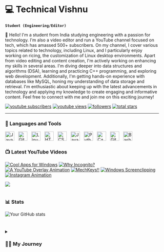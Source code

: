 # 💻 Technical Vishnu

**`Student (Engineering/Editor)`**

👋 Hello! I'm a student from India studying engineering with a passion for technology. I'm also a video editor and run a YouTube channel focused on tech, which has amassed 500+ subscribers. On my channel, I cover various topics related to technology, including Linux, and I particularly enjoy working on ricing, the customization of Linux desktop environments. Apart from video editing and content creation, I'm actively working on enhancing my skills in several areas. I'm diving deeper into data structures and algorithms (DSA), learning and practicing C++ programming, and exploring web development. Additionally, I'm getting hands-on experience with databases like MySQL, honing my understanding of data storage and retrieval. I'm enthusiastic about keeping up with the latest advancements in technology and applying my knowledge to create engaging and informative content. Feel free to connect with me and join me on this exciting journey!

<p align="left">
  <a href="https://www.youtube.com/channel/UC0KyO2JBzcza0ShdkwN3I-g?sub_confirmation=1">
    <img alt="youtube subscribers" title="Subscribe to my YouTube channel" src="https://custom-icon-badges.demolab.com/youtube/channel/subscribers/UC0KyO2JBzcza0ShdkwN3I-g?color=%23E05D44&label=SUBSCRIBE&logo=video&logoColor=white&style=for-the-badge&labelColor=CE4630"/></a> 
  <a href="https://www.youtube.com/channel/UC0KyO2JBzcza0ShdkwN3I-g">
    <img alt="youtube views" title="YouTube views" src="https://custom-icon-badges.demolab.com/youtube/channel/views/UC0KyO2JBzcza0ShdkwN3I-g?color=%23E1AD0E&logo=eye&logoColor=white&style=for-the-badge&labelColor=C79600"/></a> 
  <a href="https://github.com/techvishnu?tab=followers">
    <img alt="followers" title="Follow me on Github" src="https://custom-icon-badges.demolab.com/github/followers/techvishnu?color=236ad3&labelColor=1155ba&style=for-the-badge&logo=person-add&label=Follow&logoColor=white"/></a>
  <a href="https://github.com/techvishnu?tab=repositories&sort=stargazers">
    <img alt="total stars" title="Total stars on GitHub" src="https://custom-icon-badges.demolab.com/github/stars/techvishnu?color=55960c&style=for-the-badge&labelColor=488207&logo=star"/></a>
</p>


---

### 🧰 Languages and Tools

<img align="left" alt="Java" width="30px" style="padding-right:10px;" src="https://cdn.jsdelivr.net/gh/devicons/devicon/icons/java/java-original.svg"/>
<img align="left" alt="Git" width="30px" style="padding-right:10px;" src="https://cdn.jsdelivr.net/gh/devicons/devicon/icons/git/git-original.svg" />
<img align="left" alt="Linux" width="30px" style="padding-right:10px;" src="https://cdn.jsdelivr.net/gh/devicons/devicon/icons/linux/linux-original.svg" />
<img align="left" alt="HTML" width="30px" style="padding-right:10px;" src="https://cdn.jsdelivr.net/gh/devicons/devicon/icons/html5/html5-plain.svg" />
<img align="left" alt="CSS" width="30px" style="padding-right:10px;" src="https://cdn.jsdelivr.net/gh/devicons/devicon/icons/css3/css3-plain.svg" />
<img align="left" alt="JavaScript" width="30px" style="padding-right:10px;" src="https://cdn.jsdelivr.net/gh/devicons/devicon/icons/javascript/javascript-plain.svg" />
<img align="left" alt="Python" width="30px" style="padding-right:10px;" src="https://cdn.jsdelivr.net/gh/devicons/devicon/icons/python/python-plain.svg" />
<img align="left" alt="C++" width="30px" style="padding-right:10px;" src="https://cdn.jsdelivr.net/gh/devicons/devicon/icons/cplusplus/cplusplus-line.svg" />
<img align="left" alt="GitHub" width="30px" style="padding-right:10px;" src="https://cdn.jsdelivr.net/gh/devicons/devicon/icons/github/github-original.svg" />
<img align="left" alt="Bash" width="30px" style="padding-right:10px;" src="https://cdn.jsdelivr.net/gh/devicons/devicon/icons/bash/bash-original.svg" />
<br />

#

### 📺 Latest YouTube Videos

<!-- BEGIN YOUTUBE-CARDS -->
[![Cool Apps for Windows](https://ytcards.demolab.com/?id=r0DhIJECtmk&t=773s&title=Cool+Apps+for+Windows&lang=en&timestamp=1685459704&background_color=%230d1117&title_color=%23ffffff&stats_color=%23dedede&width=250&duration=385 "Cool Apps for Windows")](https://www.youtube.com/watch?v=r0DhIJECtmk&t=773s)
[![Why Incognito?](https://ytcards.demolab.com/?id=pexkR7p6r58&t=29s&title=Why+Incognito%3F&lang=en&timestamp=1684076438&background_color=%230d1117&title_color=%23ffffff&stats_color=%23dedede&width=250&duration=484 "Why Incognito?")](https://www.youtube.com/watch?v=pexkR7p6r58&t=29s)
[![A YouTube Overlay Animation](https://ytcards.demolab.com/?id=KZhmV4fjihY&t=65s&title=A+YouTube+Overlay+Animation&lang=en&timestamp=1683126008&background_color=%230d1117&title_color=%23ffffff&stats_color=%23dedede&width=250&duration=291 "YouTube Overlay Animation")](https://www.youtube.com/watch?v=KZhmV4fjihY&t=65s)
[![MechKeys!!](https://ytcards.demolab.com/?id=asX8m3LQP0k&title=MechKeys%21%21&lang=en&timestamp=1682002817&background_color=%230d1117&title_color=%23ffffff&stats_color=%23dedede&width=250&duration=53 "MechKeys!!")](https://www.youtube.com/watch?v=asX8m3LQP0k)
[![Windows Screenclipping](https://ytcards.demolab.com/?id=mPg5moN3xqk&t=116s&title=Windows+Screenclipping&lang=en&timestamp=1681909225&background_color=%230d1117&title_color=%23ffffff&stats_color=%23dedede&width=250&duration=482 "Windows Screenclipping")](https://www.youtube.com/watch?v=mPg5moN3xqk&t=116s)
[![Instagram Animation](https://ytcards.demolab.com/?id=wDfmq7hTA30&title=Instagram+Animation&lang=en&timestamp=1681390835&background_color=%230d1117&title_color=%23ffffff&stats_color=%23dedede&width=250&duration=756 "Instagram Animation")](https://www.youtube.com/watch?v=wDfmq7hTA30)
<!-- END YOUTUBE-CARDS -->

[<img src="https://custom-icon-badges.demolab.com/badge/-Subscribe%20For%20More-red?style=for-the-badge&logo=video&logoColor=white"/>](https://www.youtube.com/c/technicalvishnu?sub_confirmation=1)

#

### 📊 Stats

![Your GitHub stats](https://github-readme-stats.vercel.app/api?username=techvishnu&show_icons=true&theme=gruvbox)

<!-- ![GitHub Streak](https://streak-stats.demolab.com?user=techvishnu&theme=gruvbox&border_radius=4.5) -->

#

<details>
 <summary><h3>👨‍💻 My Journey</h3></summary>
  As a passionate engineering student, my coding journey began with a thirst for knowledge in the vast world of programming. I immersed myself in various aspects, including code, Unix, Linux, and theory. Alongside my studies, I also pursued my interest in video editing and established a tech-focused YouTube channel with over 500 subscribers. Being a Linux enthusiast, I am currently engrossed in the art of ricing and continually honing my skills in data structures and algorithms, C++, and web development. Additionally, I have been exploring the realm of databases, particularly MySQL. While initially captivated by YouTube Content Creation and the dream of Having Many Subscribers, my passion shifted towards excelling in Btech and Engineering. However, amidst my professional pursuits, I harbored a parallel desire for YouTube content creation.

 Yet, throughout my journey, there has always been a lingering sense of unease regarding the decision to abandon my btech of building my YouTube Channel. Although stepping into the uncertain realm of being a creator proved fruitful, it gradually became comfortable. It is undeniably easier to create videos rather than venture into the challenging task of developing my own product. Nevertheless, I believe it's time for change. In pursuit of this dream, I am implementing measures to optimize my YouTube content creation process and Education, allowing me to dedicate more time towards fulfilling this long-awaited ambition. These measures will pave the way for me to be fully prepared to tackle this exciting endeavor in 2023, with the groundwork laid from now until the end of 2022. So, don't wait up, because I am determined to make my mark.

[website]: https://technicalvishnu.in
[youtube]: https://youtube.com/technicalvishnu
